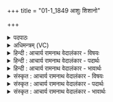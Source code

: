 +++
title = "01-1_1849 आशुः शिशानो"

+++
<details><summary>पदपाठः</summary>

आ꣣शुः꣢। शि꣡शा꣢꣯नः। वृ꣣षभः꣢। न। भी꣣मः꣢। घ꣣नाघनः꣢। क्षो꣡भ꣢꣯णः। च꣣र्षणीना꣢म्। सं꣣क्र꣡न्द꣢नः। स꣣म्। क्र꣡न्द꣢꣯नः। अ꣣निमिषः꣢। अ꣢। निमिषः꣢। ए꣣कवीरः꣢। ए꣣क। वीरः꣢। श꣣त꣢म्। से꣡नाः꣢꣯। अ꣣जयत्। साक꣢म्। इ꣡न्द्रः꣢꣯। १८४९।
</details>

<details><summary>अधिमन्त्रम् (VC)</summary>

- इन्द्रः
- अप्रतिरथ ऐन्द्रः
- त्रिष्टुप्
- धैवतः
</details>

<details><summary>हिन्दी : आचार्य रामनाथ वेदालंकार - विषयः</summary>

प्रथम मन्त्र में सेनापति के दृष्टान्त से जीवात्मा का वर्णन है।
</details>

<details><summary>हिन्दी : आचार्य रामनाथ वेदालंकार - पदार्थः</summary>

पदार्थान्वय -  (आशुः) शीघ्रकारी, (शिशानः वृषभः न) तीक्ष्ण सींगोंवाले बैल के समान (भीमः) विघ्न डालनेवालों के लिए भयङ्कर, (घनाघनः) द्वेषियों का वध करनेवाला, (चर्षणीनाम्) बाधा डालनेवाले मनुष्यों को (क्षोभणः) विक्षुब्ध कर देनेवाला, (सङ्क्रन्दनः) शत्रुओं को रुलानेवाला, (अनिमिषः) लक्ष्य पर अपलक दृष्टि रखनेवाला, (एकवीरः) अद्वितीय वीर, (इन्द्रः) सेनापति के तुल्य जीवात्मा (साकम्) एक साथ (शतं सेनाः) सौ आन्तरिक और बाह्य सेनाओं को (अजयत्) जीत सकता है ॥१॥ यहाँ उपमालङ्कार तथा वीर रस है ॥१॥
</details>

<details><summary>हिन्दी : आचार्य रामनाथ वेदालंकार - भावार्थः</summary>

भावार्थ -  जैसे राष्ट्र में वीर सेनापति अपने पराक्रम से सब शत्रु सेनाओं को जीत लेता है,वैसे ही शरीर में जीवात्मा आन्तरिक और बाह्य देवासुरसङ्ग्राम में सब विघ्नकारियों को जीत कर अपना साम्राज्य स्थापित करे ॥१॥
</details>

<details><summary>संस्कृत : आचार्य रामनाथ वेदालंकार - विषयः</summary>

तत्रादौ सेनापतिदृष्टान्तेन जीवात्मा वर्ण्यते।
</details>

<details><summary>संस्कृत : आचार्य रामनाथ वेदालंकार - पदार्थः</summary>

पदार्थान्वय -  (आशुः) शीघ्रकारी, (शिशानः वृषभः न) तीक्ष्णशृङ्गो वृष इव (भीमः) विघ्नकारिणां भयजनकः, (घनाघनः२) द्वेष्टॄणां हन्ता, (चर्षणीनाम्) बाधकानां मनुष्याणां (क्षोभणः) विक्षोभयिता, (सङ्क्रन्दनः) शत्रुरोदकः, (अनिमिषः) निर्निमेषः सन् लक्ष्ये बद्धदृष्टिः, (एकवीरः) अद्वितीयः शूरः इन्द्रः सेनापतिरिव जीवात्मा (साकम्) युगपत् (शतं सेनाः) शतसंख्यकाः आभ्यन्तर्यो बाह्याश्च चमूः (अजयत्) जयति ॥१॥३ अत्रोपमालङ्कारो वीरो रसश्च ॥१॥
</details>

<details><summary>संस्कृत : आचार्य रामनाथ वेदालंकार - भावार्थः</summary>

भावार्थ -  यथा राष्ट्रे वीरः सेनापतिः स्वपराक्रमेण सर्वाः शत्रुसेना जयति तथैव देहे जीवात्माऽऽभ्यन्तरे बाह्ये च देवासुरसंग्रामे सर्वान् विघ्नकारिणो विजित्य स्वसाम्राज्यं स्थापयेत् ॥१॥
</details>